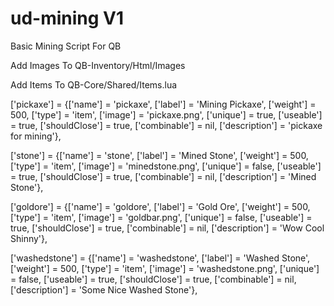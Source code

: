 # ud-mining V1
 Basic Mining Script For QB

Add Images To QB-Inventory/Html/Images

Add Items To QB-Core/Shared/Items.lua

['pickaxe'] 			     = {['name'] = 'pickaxe', 				    ['label'] = 'Mining Pickaxe', 			['weight'] = 500, 		['type'] = 'item', 		['image'] = 'pickaxe.png', 			['unique'] = true, 			['useable'] = true, 	['shouldClose'] = true,	   ['combinable'] = nil,   ['description'] = 'pickaxe for mining'},

['stone'] 			         = {['name'] = 'stone', 					['label'] = 'Mined Stone', 				['weight'] = 500, 		['type'] = 'item', 		['image'] = 'minedstone.png', 		['unique'] = false, 		['useable'] = true, 	['shouldClose'] = true,	   ['combinable'] = nil,   ['description'] = 'Mined Stone'},

['goldore'] 			     = {['name'] = 'goldore', 					['label'] = 'Gold Ore', 				['weight'] = 500, 		['type'] = 'item', 		['image'] = 'goldbar.png', 			['unique'] = false, 		['useable'] = true, 	['shouldClose'] = true,	   ['combinable'] = nil,   ['description'] = 'Wow Cool Shinny'},

['washedstone'] 			 = {['name'] = 'washedstone', 				['label'] = 'Washed Stone', 			['weight'] = 500, 		['type'] = 'item', 		['image'] = 'washedstone.png', 		['unique'] = false, 		['useable'] = true, 	['shouldClose'] = true,	   ['combinable'] = nil,   ['description'] = 'Some Nice Washed Stone'},

